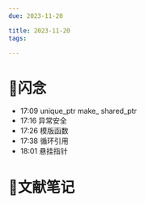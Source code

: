 ```yaml
---
due: 2023-11-20 

title: 2023-11-20
tags:

---
```


# 📖闪念
- 17:09 unique_ptr make_ shared_ptr
- 17:16 异常安全
- 17:26 模版函数
- 17:38 循环引用
- 18:01 悬挂指针




# 📒文献笔记






